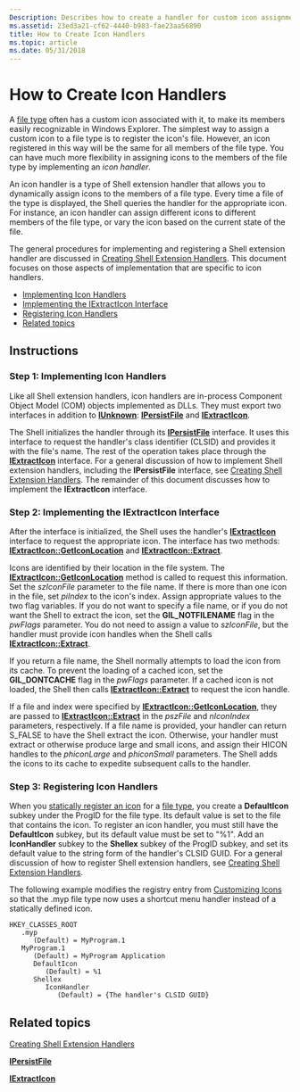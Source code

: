 ```yaml
---
Description: Describes how to create a handler for custom icon assignments.
ms.assetid: 23ed3a21-cf62-4440-b983-fae23aa56890
title: How to Create Icon Handlers
ms.topic: article
ms.date: 05/31/2018
---
```


# How to Create Icon Handlers

A [file type](fa-file-types.md) often has a custom icon associated with it, to make its members easily recognizable in Windows Explorer. The simplest way to assign a custom icon to a file type is to register the icon's file. However, an icon registered in this way will be the same for all members of the file type. You can have much more flexibility in assigning icons to the members of the file type by implementing an *icon handler*.

An icon handler is a type of Shell extension handler that allows you to dynamically assign icons to the members of a file type. Every time a file of the type is displayed, the Shell queries the handler for the appropriate icon. For instance, an icon handler can assign different icons to different members of the file type, or vary the icon based on the current state of the file.

The general procedures for implementing and registering a Shell extension handler are discussed in [Creating Shell Extension Handlers](handlers.md). This document focuses on those aspects of implementation that are specific to icon handlers.

-   [Implementing Icon Handlers](#step-1-implementing-icon-handlers)
-   [Implementing the IExtractIcon Interface](#step-2-implementing-the-iextracticon-interface)
-   [Registering Icon Handlers](#step-3-registering-icon-handlers)
-   [Related topics](#related-topics)

## Instructions

### Step 1: Implementing Icon Handlers

Like all Shell extension handlers, icon handlers are in-process Component Object Model (COM) objects implemented as DLLs. They must export two interfaces in addition to [**IUnknown**](https://msdn.microsoft.com/en-us/library/ms680509(v=VS.85).aspx): [**IPersistFile**](https://msdn.microsoft.com/en-us/library/ms687223(v=VS.85).aspx) and [**IExtractIcon**](https://msdn.microsoft.com/en-us/library/Bb761854(v=VS.85).aspx).

The Shell initializes the handler through its [**IPersistFile**](https://msdn.microsoft.com/en-us/library/ms687223(v=VS.85).aspx) interface. It uses this interface to request the handler's class identifier (CLSID) and provides it with the file's name. The rest of the operation takes place through the [**IExtractIcon**](https://msdn.microsoft.com/en-us/library/Bb761854(v=VS.85).aspx) interface. For a general discussion of how to implement Shell extension handlers, including the **IPersistFile** interface, see [Creating Shell Extension Handlers](handlers.md). The remainder of this document discusses how to implement the **IExtractIcon** interface.

### Step 2: Implementing the IExtractIcon Interface

After the interface is initialized, the Shell uses the handler's [**IExtractIcon**](https://msdn.microsoft.com/en-us/library/Bb761854(v=VS.85).aspx) interface to request the appropriate icon. The interface has two methods: [**IExtractIcon::GetIconLocation**](https://msdn.microsoft.com/en-us/library/Bb761852(v=VS.85).aspx) and [**IExtractIcon::Extract**](https://msdn.microsoft.com/en-us/library/Bb761850(v=VS.85).aspx).

Icons are identified by their location in the file system. The [**IExtractIcon::GetIconLocation**](https://msdn.microsoft.com/en-us/library/Bb761852(v=VS.85).aspx) method is called to request this information. Set the *szIconFile* parameter to the file name. If there is more than one icon in the file, set *piIndex* to the icon's index. Assign appropriate values to the two flag variables. If you do not want to specify a file name, or if you do not want the Shell to extract the icon, set the **GIL\_NOTFILENAME** flag in the *pwFlags* parameter. You do not need to assign a value to *szIconFile*, but the handler must provide icon handles when the Shell calls [**IExtractIcon::Extract**](https://msdn.microsoft.com/en-us/library/Bb761850(v=VS.85).aspx).

If you return a file name, the Shell normally attempts to load the icon from its cache. To prevent the loading of a cached icon, set the **GIL\_DONTCACHE** flag in the *pwFlags* parameter. If a cached icon is not loaded, the Shell then calls [**IExtractIcon::Extract**](https://msdn.microsoft.com/en-us/library/Bb761850(v=VS.85).aspx) to request the icon handle.

If a file and index were specified by [**IExtractIcon::GetIconLocation**](https://msdn.microsoft.com/en-us/library/Bb761852(v=VS.85).aspx), they are passed to [**IExtractIcon::Extract**](https://msdn.microsoft.com/en-us/library/Bb761850(v=VS.85).aspx) in the *pszFile* and *nIconIndex* parameters, respectively. If a file name is provided, your handler can return S\_FALSE to have the Shell extract the icon. Otherwise, your handler must extract or otherwise produce large and small icons, and assign their HICON handles to the *phiconLarge* and *phiconSmall* parameters. The Shell adds the icons to its cache to expedite subsequent calls to the handler.

### Step 3: Registering Icon Handlers

When you [statically register an icon](icon.md) for a [file type](fa-file-types.md), you create a **DefaultIcon** subkey under the ProgID for the file type. Its default value is set to the file that contains the icon. To register an icon handler, you must still have the **DefaultIcon** subkey, but its default value must be set to "%1". Add an **IconHandler** subkey to the **Shellex** subkey of the ProgID subkey, and set its default value to the string form of the handler's CLSID GUID. For a general discussion of how to register Shell extension handlers, see [Creating Shell Extension Handlers](handlers.md).

The following example modifies the registry entry from [Customizing Icons](icon.md) so that the .myp file type now uses a shortcut menu handler instead of a statically defined icon.

```
HKEY_CLASSES_ROOT
   .myp
      (Default) = MyProgram.1
   MyProgram.1
      (Default) = MyProgram Application
      DefaultIcon
         (Default) = %1
      Shellex
         IconHandler
            (Default) = {The handler's CLSID GUID}
```

## Related topics

<dl> <dt>

[Creating Shell Extension Handlers](handlers.md)
</dt> <dt>

[**IPersistFile**](https://msdn.microsoft.com/en-us/library/ms687223(v=VS.85).aspx)
</dt> <dt>

[**IExtractIcon**](https://msdn.microsoft.com/en-us/library/Bb761854(v=VS.85).aspx)
</dt> </dl>

 

 



